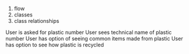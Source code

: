 1. flow
2. classes
  2. class relationships
  
User is asked for plastic number
User sees technical name of plastic number
User has option of seeing common items made from plastic
User has option to see how plastic is recycled
